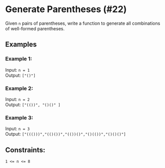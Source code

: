 # Generate Parentheses (#22)

Given `n` pairs of parentheses, write a function to generate all combinations of well-formed parentheses.  

## Examples

### Example 1:

Input: `n = 1`  
Output: `["()"]`  

### Example 2:

Input: `n = 2`  
Output: `["(())", "()()" ]`  

### Example 3:

Input: `n = 3`  
Output: `["((()))","(()())","(())()","()(())","()()()"]`  

## Constraints:

`1 <= n <= 8`
